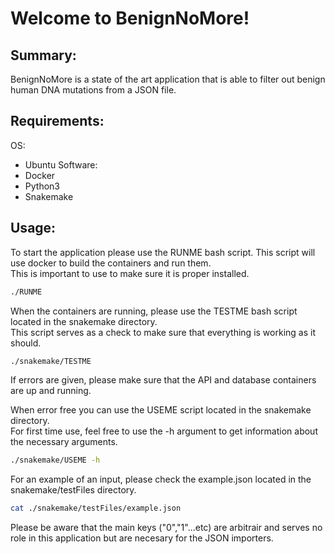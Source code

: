 # Welcome to BenignNoMore!
  
## Summary:
BenignNoMore is a state of the art application that is able to filter out benign human DNA mutations from a JSON file.

## Requirements:
OS:
- Ubuntu
Software:
- Docker
- Python3
- Snakemake

## Usage:
To start the application please use the RUNME bash script. This script will use docker to build the containers and run them.  
This is important to use to make sure it is proper installed.  
```bash
./RUNME
```  
When the containers are running, please use the TESTME bash script located in the snakemake directory.  
This script serves as a check to make sure that everything is working as it should.  
```bash  
./snakemake/TESTME
```  
If errors are given, please make sure that the API and database containers are up and running.  
  
When error free you can use the USEME script located in the snakemake directory.  
For first time use, feel free to use the -h argument to get information about the necessary arguments.  
```bash  
./snakemake/USEME -h
```  
For an example of an input, please check the example.json located in the snakemake/testFiles directory.  
```bash  
cat ./snakemake/testFiles/example.json
```  
Please be aware that the main keys ("0","1"...etc) are arbitrair and serves no role in this application but are necesary for the JSON importers.
